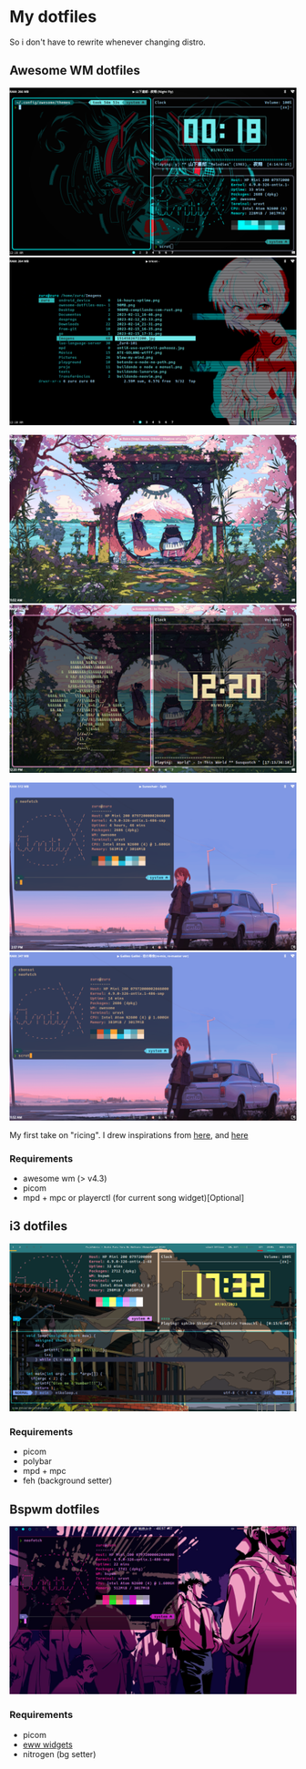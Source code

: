 # My dotfiles
So i don't have to rewrite whenever changing distro. 

## Awesome WM dotfiles

![dark blue theme](./screenshots/dark_blue.png)
![dar blue theme](./screenshots/db2.png)

![sakura theme](./screenshots/sakura1.png)
![sakura theme](./screenshots/sakura2.png)

![norm theme](./screenshots/norm.png)
![norm theme](./screenshots/norm2.png)

My first take on "ricing". I drew inspirations from [here]("https://github.com/WillPower3309/awesome-dotfiles"), and [here]("https://github.com/anhsirk0/awesome-config/")


### Requirements
 - awesome wm (> v4.3)
 - picom 
 - mpd + mpc or playerctl (for current song widget)[Optional] 

## i3 dotfiles
![polybar theme](./screenshots/polybar.png)

### Requirements
 - picom
 - polybar
 - mpd + mpc
 - feh (background setter)

## Bspwm dotfiles
![bspwm eww theme](./screenshots/bspwm-sakura-spike.png)

### Requirements
 - picom
 - [eww widgets]("https://elkowar.github.io/eww")
 - nitrogen (bg setter)
